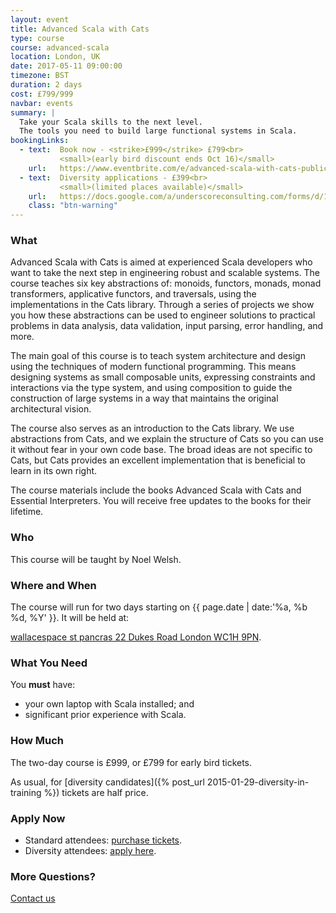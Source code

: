 ```yaml
---
layout: event
title: Advanced Scala with Cats
type: course
course: advanced-scala
location: London, UK
date: 2017-05-11 09:00:00
timezone: BST
duration: 2 days
cost: £799/999
navbar: events
summary: |
  Take your Scala skills to the next level.
  The tools you need to build large functional systems in Scala.
bookingLinks:
  - text:  Book now - <strike>£999</strike> £799<br>
           <small>(early bird discount ends Oct 16)</small>
    url:   https://www.eventbrite.com/e/advanced-scala-with-cats-public-course-tickets-3794916698?aff=underscoreio
  - text:  Diversity applications - £399<br>
           <small>(limited places available)</small>
    url:   https://docs.google.com/a/underscoreconsulting.com/forms/d/1dyPrqPrhj0MIVsRR3rbxhl2ZrJc3yQ_0XIqJMoGo8iY/viewform
    class: "btn-warning"
---
```


### What

Advanced Scala with Cats is aimed at experienced Scala developers
who want to take the next step in engineering robust and scalable systems.
The course teaches six key abstractions of:
monoids, functors, monads, monad transformers,
applicative functors, and traversals,
using the implementations in the Cats library.
Through a series of projects we show you
how these abstractions can be used to engineer
solutions to practical problems
in data analysis, data validation,
input parsing, error handling, and more.

The main goal of this course is to teach system architecture and design
using the techniques of modern functional programming.
This means designing systems as small composable units,
expressing constraints and interactions via the type system,
and using composition to guide the construction of large systems
in a way that maintains the original architectural vision.

The course also serves as an introduction to the Cats library.
We use abstractions from Cats,
and we explain the structure of Cats
so you can use it without fear in your own code base.
The broad ideas are not specific to Cats,
but Cats provides an excellent implementation
that is beneficial to learn in its own right.

The course materials include the books
Advanced Scala with Cats and Essential Interpreters.
You will receive free updates to the books for their lifetime.

### Who

This course will be taught by Noel Welsh.

### Where and When

The course will run for two days starting on
{{ page.date | date:'%a, %b %d, %Y' }}.
It will be held at:

[wallacespace st pancras
22 Dukes Road
London
WC1H 9PN](https://www.google.co.uk/maps/place/Wallacespace/@51.5268519,-0.1292496,17z/data=!4m5!1m2!2m1!1swallacespace+st+pancras!3m1!1s0x487604cb540be729:0xcd332b8e9f06bdcf?hl=en).

### What You Need

You **must** have:

- your own laptop with Scala installed; and
- significant prior experience with Scala.

### How Much

The two-day course is £999, or £799 for early bird tickets.

As usual, for [diversity candidates]({% post_url 2015-01-29-diversity-in-training %})
tickets are half price.

### Apply Now

- Standard attendees: [purchase tickets](https://www.eventbrite.com/e/advanced-scala-with-cats-public-course-tickets-3794916698?aff=underscoreio).
- Diversity attendees: [apply here](https://docs.google.com/a/underscoreconsulting.com/forms/d/1dyPrqPrhj0MIVsRR3rbxhl2ZrJc3yQ_0XIqJMoGo8iY/viewform).

### More Questions?

[Contact us](/contact)
